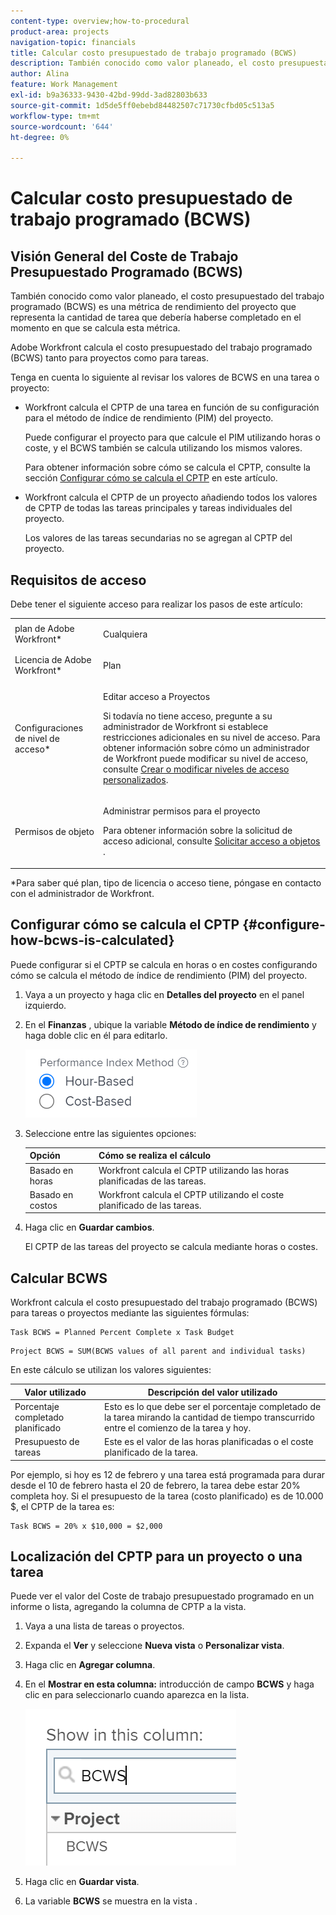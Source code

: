 ```yaml
---
content-type: overview;how-to-procedural
product-area: projects
navigation-topic: financials
title: Calcular costo presupuestado de trabajo programado (BCWS)
description: También conocido como valor planeado, el costo presupuestado del trabajo programado (BCWS) es una métrica de rendimiento del proyecto que representa la cantidad de tarea que debería haberse completado en el momento en que se calcula esta métrica.
author: Alina
feature: Work Management
exl-id: b9a36333-9430-42bd-99dd-3ad82803b633
source-git-commit: 1d5de5ff0ebebd84482507c71730cfbd05c513a5
workflow-type: tm+mt
source-wordcount: '644'
ht-degree: 0%

---
```


# Calcular costo presupuestado de trabajo programado (BCWS)

## Visión General del Coste de Trabajo Presupuestado Programado (BCWS)

También conocido como valor planeado, el costo presupuestado del trabajo programado (BCWS) es una métrica de rendimiento del proyecto que representa la cantidad de tarea que debería haberse completado en el momento en que se calcula esta métrica.

Adobe Workfront calcula el costo presupuestado del trabajo programado (BCWS) tanto para proyectos como para tareas.

Tenga en cuenta lo siguiente al revisar los valores de BCWS en una tarea o proyecto:

* Workfront calcula el CPTP de una tarea en función de su configuración para el método de índice de rendimiento (PIM) del proyecto.

   Puede configurar el proyecto para que calcule el PIM utilizando horas o coste, y el BCWS también se calcula utilizando los mismos valores.

   Para obtener información sobre cómo se calcula el CPTP, consulte la sección [Configurar cómo se calcula el CPTP](#configure-how-bcws-is-calculated) en este artículo.

* Workfront calcula el CPTP de un proyecto añadiendo todos los valores de CPTP de todas las tareas principales y tareas individuales del proyecto.

   Los valores de las tareas secundarias no se agregan al CPTP del proyecto.

## Requisitos de acceso

Debe tener el siguiente acceso para realizar los pasos de este artículo:

<table style="table-layout:auto"> 
 <col> 
 <col> 
 <tbody> 
  <tr> 
   <td role="rowheader">plan de Adobe Workfront*</td> 
   <td> <p>Cualquiera</p> </td> 
  </tr> 
  <tr> 
   <td role="rowheader">Licencia de Adobe Workfront*</td> 
   <td> <p>Plan </p> </td> 
  </tr> 
  <tr> 
   <td role="rowheader">Configuraciones de nivel de acceso*</td> 
   <td> <p>Editar acceso a Proyectos</p> <p>Si todavía no tiene acceso, pregunte a su administrador de Workfront si establece restricciones adicionales en su nivel de acceso. Para obtener información sobre cómo un administrador de Workfront puede modificar su nivel de acceso, consulte <a href="../../../administration-and-setup/add-users/configure-and-grant-access/create-modify-access-levels.md" class="MCXref xref">Crear o modificar niveles de acceso personalizados</a>.</p> </td> 
  </tr> 
  <tr> 
   <td role="rowheader">Permisos de objeto</td> 
   <td> <p>Administrar permisos para el proyecto</p> <p>Para obtener información sobre la solicitud de acceso adicional, consulte <a href="../../../workfront-basics/grant-and-request-access-to-objects/request-access.md" class="MCXref xref">Solicitar acceso a objetos </a>.</p> </td> 
  </tr> 
 </tbody> 
</table>

&#42;Para saber qué plan, tipo de licencia o acceso tiene, póngase en contacto con el administrador de Workfront.

## Configurar cómo se calcula el CPTP {#configure-how-bcws-is-calculated}

Puede configurar si el CPTP se calcula en horas o en costes configurando cómo se calcula el método de índice de rendimiento (PIM) del proyecto.

1. Vaya a un proyecto y haga clic en **Detalles del proyecto** en el panel izquierdo.
1. En el **Finanzas** , ubique la variable **Método de índice de rendimiento** y haga doble clic en él para editarlo.

   ![](assets/pim-options-hour-cost-based-nwe.png)

1. Seleccione entre las siguientes opciones:

   | Opción | Cómo se realiza el cálculo |
   |---|---|
   | Basado en horas | Workfront calcula el CPTP utilizando las horas planificadas de las tareas. |
   | Basado en costos | Workfront calcula el CPTP utilizando el coste planificado de las tareas. |


1. Haga clic en **Guardar cambios**.

   El CPTP de las tareas del proyecto se calcula mediante horas o costes.

## Calcular BCWS

Workfront calcula el costo presupuestado del trabajo programado (BCWS) para tareas o proyectos mediante las siguientes fórmulas:

```
Task BCWS = Planned Percent Complete x Task Budget
```

```
Project BCWS = SUM(BCWS values of all parent and individual tasks)
```

En este cálculo se utilizan los valores siguientes:

| Valor utilizado | Descripción del valor utilizado |
|---|---|
| Porcentaje completado planificado | Esto es lo que debe ser el porcentaje completado de la tarea mirando la cantidad de tiempo transcurrido entre el comienzo de la tarea y hoy. |
| Presupuesto de tareas | Este es el valor de las horas planificadas o el coste planificado de la tarea. |

Por ejemplo, si hoy es 12 de febrero y una tarea está programada para durar desde el 10 de febrero hasta el 20 de febrero, la tarea debe estar 20% completa hoy. Si el presupuesto de la tarea (costo planificado) es de 10.000 $, el CPTP de la tarea es:

```
Task BCWS = 20% x $10,000 = $2,000
```

## Localización del CPTP para un proyecto o una tarea

Puede ver el valor del Coste de trabajo presupuestado programado en un informe o lista, agregando la columna de CPTP a la vista.

1. Vaya a una lista de tareas o proyectos.
1. Expanda el **Ver** y seleccione **Nueva vista** o **Personalizar vista**.

1. Haga clic en **Agregar columna**.
1. En el **Mostrar en esta columna:** introducción de campo **BCWS** y haga clic en para seleccionarlo cuando aparezca en la lista.

   ![](assets/bcws-in-project-view.png)

1. Haga clic en **Guardar vista**.
1. La variable **BCWS** se muestra en la vista .
